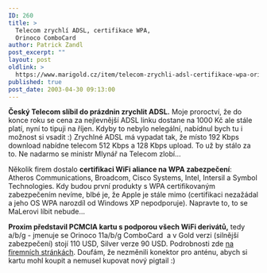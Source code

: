 ```yaml
---
ID: 260
title: >
  Telecom zrychlí ADSL, certifikace WPA,
  Orinoco ComboCard
author: Patrick Zandl
post_excerpt: ""
layout: post
oldlink: >
  https://www.marigold.cz/item/telecom-zrychli-adsl-certifikace-wpa-orinoco-combocard
published: true
post_date: 2003-04-30 09:13:00
---
```

<p>
<STRONG>Český Telecom slíbil do prázdnin zrychlit ADSL.</STRONG> Moje proroctví, že do konce roku se cena za nejlevnější ADSL linku dostane na 1000 Kč ale stále platí, nyní to tipuji na říjen. Kdyby to nebylo nelegální, nabídnul bych tu i možnost si vsadit :) Zrychlné ADSL má vypadat tak, že místo 192 Kbps download nabídne telecom 512 Kbps a 128 Kbps upload. To už by stálo za to. Ne nadarmo se ministr Mlynář na Telecom zlobí...</p>

<p>
Několik firem dostalo <STRONG>certifikaci WiFi aliance na WPA zabezpečení</STRONG>: Atheros Communications, Broadcom, Cisco Systems, Intel, Intersil a Symbol Technologies. Kdy budou první produkty s WPA certifikovaným zabezpečením nevíme, blbé je, že Apple je stále mimo (certifikaci nezažádal a jeho OS WPA narozdíl od Windows XP nepodporuje). Napravte to, to se MaLerovi líbit nebude...</p>

<p>
<STRONG>Proxim představil PCMCIA kartu s podporou všech WiFi derivátů,</STRONG> tedy a/b/g -&#160;jmenuje se Orinoco 11a/b/g ComboCard &#160;a v Gold verzi (silnější zabezpečení) stojí 110 USD, Silver verze 90 USD. Podrobnosti zde <A href="http://www.proxim.com/products/all/orinoco/client/abgcard/" target=_blank>na firemních stránkách</A>. Doufám, že nezměnili konektor pro anténu, abych si kartu mohl koupit a nemusel kupovat nový pigtail :)</p>

<p>
&#160;</p>
